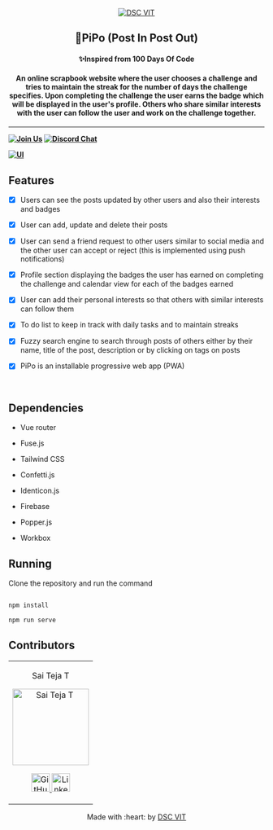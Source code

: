 <p  align="center">

<a  href="https://dscvit.com">

<img  src="https://user-images.githubusercontent.com/30529572/92081025-fabe6f00-edb1-11ea-9169-4a8a61a5dd45.png"  alt="DSC VIT"/>

</a>

<h2  align="center"> 🐧PiPo (Post In Post Out)</h2>

<h4  align="center"> ✨Inspired from 100 Days Of Code<h4>

<h4  align="center"> An online scrapbook website where the user chooses a challenge and tries to maintain the streak for the number of days the challenge specifies. Upon completing the challenge the user earns the badge which will be displayed in the user's profile. Others who share similar interests with the user can follow the user and work on the challenge together.<h4>

</p>

---

[![Join Us](https://img.shields.io/badge/Join%20Us-Developer%20Student%20Clubs-red)](https://dsc.community.dev/vellore-institute-of-technology/)
[![Discord Chat](https://img.shields.io/discord/760928671698649098.svg)](https://discord.gg/498KVdSKWR)

[![UI ](https://img.shields.io/badge/User%20Interface-Link%20to%20UI-orange?style=flat-square&logo=appveyor)](https://pipo-scrapbook.netlify.app/)

## Features

- [x] Users can see the posts updated by other users and also their interests and badges

- [x] User can add, update and delete their posts

- [x] User can send a friend request to other users similar to social media and the other user can accept or reject (this is implemented using push notifications)

- [x] Profile section displaying the badges the user has earned on completing the challenge and calendar view for each of the badges earned

- [x] User can add their personal interests so that others with similar interests can follow them

- [x] To do list to keep in track with daily tasks and to maintain streaks

- [x] Fuzzy search engine to search through posts of others either by their name, title of the post, description or by clicking on tags on posts

- [x] PiPo is an installable progressive web app (PWA)

<br>

## Dependencies

- Vue router

- Fuse.js

- Tailwind CSS

- Confetti.js

- Identicon.js

- Firebase

- Popper.js

- Workbox

## Running

Clone the repository and run the command

```bash

npm install

npm run serve

```

## Contributors

<table>

<tr  align="center">

<td>

Sai Teja T

<p  align="center">

<img  src = "https://avatars.githubusercontent.com/u/56252312?v=4"  width="150"  height="150"  alt="Sai Teja T">

</p>

<p  align="center">

<a  href = "https://github.com/saikun0293">

<img  src = "http://www.iconninja.com/files/241/825/211/round-collaboration-social-github-code-circle-network-icon.svg"  width="36"  height = "36"  alt="GitHub"/>

</a>

<a  href = "https://www.linkedin.com/in/sai-teja-reddy-tileti-ba0645126/">

<img  src = "http://www.iconninja.com/files/863/607/751/network-linkedin-social-connection-circular-circle-media-icon.svg"  width="36"  height="36"  alt="LinkedIn"/>

</a>

</p>

</td>

</tr>

</table>
  
<p  align="center"> Made with :heart: by <a  href="https://dscvit.com">DSC VIT</a></p>
